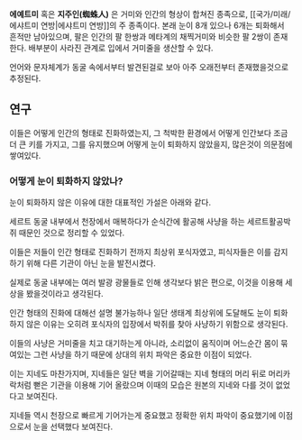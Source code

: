 **에예트미** 혹은 **지주인(蜘蛛人)** 은 거미와 인간의 형상이 합쳐진 종족으로, [[국가/미래/에샤트미 연방|에샤트미 연방]]의 주 종족이다. 본래 눈이 8개 있으나 6개는 퇴화해서 흔적만 남아있으며, 팔은 인간의 팔 한쌍과 메타계의 채찍거미와 비슷한 팔 2쌍이 존재한다. 
배부분이 사라진 관계로 입에서 거미줄을 생산할 수 있다. 

언어와 문자체계가 동굴 속에서부터 발견된걸로 보아 아주 오래전부터 존재했을것으로 추정된다.

## 연구
이들은 어떻게 인간의 형태로 진화하였는지, 그 척박한 환경에서 어떻게 인간보다 조금 더 큰 키를 가지고, 그를 유지했으며 어떻게 눈이 퇴화하지 않았을지, 많은것이 의문점에 쌓여있다.

### 어떻게 눈이 퇴화하지 않았나?

눈이 퇴화하지 않은 이유에 대한 대표적인 가설은 아래와 같다.

세르트 동굴 내부에서 천장에서 매복하다가 순식간에 활공해 사냥을 하는 세르트활공박쥐 때문인 것으로 정리할 수 있었다.

이들은 저들이 인간 형태로 진화하기 전까지 최상위 포식자였고, 피식자들은 이를 감지하기 위해 다른 기관이 아닌 눈을 발전시켰다.

실제로 동굴 내부에는 여러 발광 광물들로 인해 생각보다 밝은 편으로, 이것을 이용해 세상을 봤을것이라고 생각된다.

인간 형태의 진화에 대해선 설명 불가능하나 일단 생태계 최상위에 도달해도 눈이 퇴화하지 않은 이유는 오히려 포식자의 입장에서 박쥐를 찾아 사냥하기 위함으로 생각된다.

이들의 사냥은 거미줄을 치고 대기하는게 아니라, 소리없이 움직이며 어느순간 몸이 묶여있는 그런 사냥을 하기 때문에 상대의 위치 파악은 중요한 이점이 되었다.

이는 지네도 마찬가지며, 지네들은 일단 벽을 기어갈때는 지네 형태의 머리 뒤로 머리카락처럼 뻗은 기관을 이용해 기어 올랐으며 이때의 모습은 원본의 지네와 다를 것이 없었다고 보여진다.

지네들 역시 천장으로 빠르게 기어가는게 중요했고 정확한 위치 파악이 중요했기에 이점으로서 눈을 선택했다 보여진다.